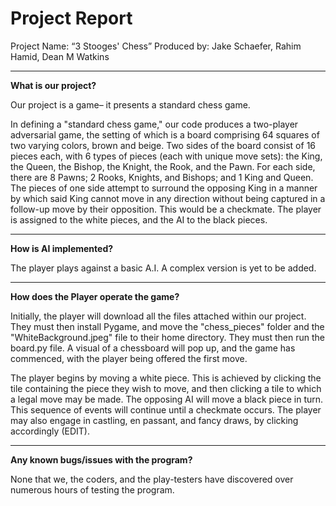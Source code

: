 # Project Report

Project Name: “3 Stooges' Chess”
Produced by: Jake Schaefer, Rahim Hamid, Dean M Watkins

------------

**What is our project?**
 
Our project is a game– it presents a standard chess game.

In defining a "standard chess game," our code produces a two-player adversarial game, the setting of which is a board comprising 64 squares of two varying colors, brown and beige. Two sides of the board consist of 16 pieces each, with 6 types of pieces (each with unique move sets): the King, the Queen, the Bishop, the Knight, the Rook, and the Pawn. For each side, there are 8 Pawns; 2 Rooks, Knights, and Bishops; and 1 King and Queen. The pieces of one side attempt to surround the opposing King in a manner by which said King cannot move in any direction without being captured in a follow-up move by their opposition. This would be a checkmate.
The player is assigned to the white pieces, and the AI to the black pieces.

------------

**How is AI implemented?**

The player plays against a basic A.I. A complex version is yet to be added.

------------

**How does the Player operate the game?**

Initially, the player will download all the files attached within our project. They must then install Pygame, and move the "chess_pieces" folder and the "WhiteBackground.jpeg" file to their home directory. They must then run the board.py file. A visual of a chessboard will pop up, and the game has commenced, with the player being offered the first move.

The player begins by moving a white piece. This is achieved by clicking the tile containing the piece they wish to move, and then clicking a tile to which a legal move may be made. The opposing AI will move a black piece in turn. This sequence of events will continue until a checkmate occurs.
The player may also engage in castling, en passant, and fancy draws, by clicking accordingly (EDIT).

------------

**Any known bugs/issues with the program?**

None that we, the coders, and the play-testers have discovered over numerous hours of testing the program.
